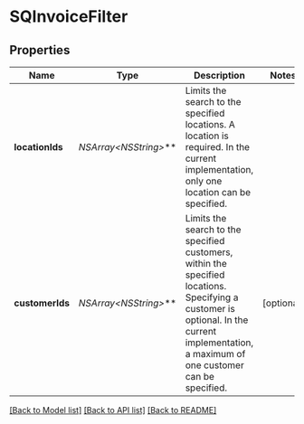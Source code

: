 # SQInvoiceFilter

## Properties
Name | Type | Description | Notes
------------ | ------------- | ------------- | -------------
**locationIds** | **NSArray&lt;NSString*&gt;*** | Limits the search to the specified locations. A location is required.  In the current implementation, only one location can be specified. | 
**customerIds** | **NSArray&lt;NSString*&gt;*** | Limits the search to the specified customers, within the specified locations.  Specifying a customer is optional. In the current implementation,  a maximum of one customer can be specified. | [optional] 

[[Back to Model list]](../README.md#documentation-for-models) [[Back to API list]](../README.md#documentation-for-api-endpoints) [[Back to README]](../README.md)


